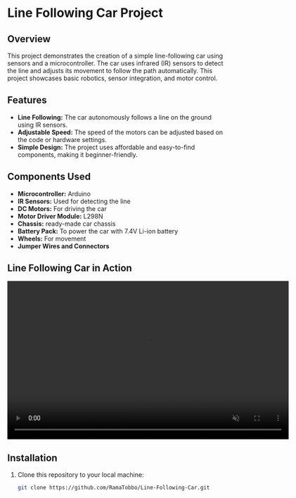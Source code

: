 # Line Following Car Project

## Overview

This project demonstrates the creation of a simple line-following car using sensors and a microcontroller. The car uses infrared (IR) sensors to detect the line and adjusts its movement to follow the path automatically. This project showcases basic robotics, sensor integration, and motor control.

## Features

- **Line Following:** The car autonomously follows a line on the ground using IR sensors.
- **Adjustable Speed:** The speed of the motors can be adjusted based on the code or hardware settings.
- **Simple Design:** The project uses affordable and easy-to-find components, making it beginner-friendly.

## Components Used

- **Microcontroller:** Arduino 
- **IR Sensors:** Used for detecting the line 
- **DC Motors:** For driving the car
- **Motor Driver Module:**  L298N 
- **Chassis:**  ready-made car chassis
- **Battery Pack:** To power the car with 7.4V Li-ion battery
- **Wheels:** For movement
- **Jumper Wires and Connectors**

## Line Following Car in Action

<video width="640" height="360" controls muted>
  <source src="line-following-car.mp4" type="video/mp4">
  Your browser does not support the video tag.
</video>


## Installation

1. Clone this repository to your local machine:
   ```bash
   git clone https://github.com/RamaTobbo/Line-Following-Car.git

